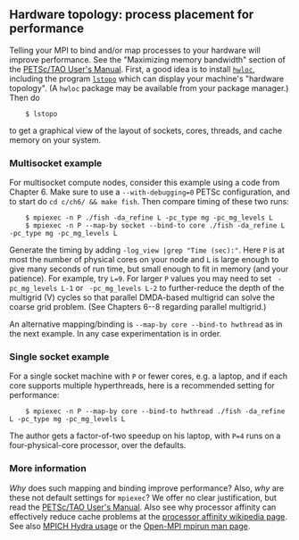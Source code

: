 Hardware topology: process placement for performance
----------------------------------------------------

Telling your MPI to bind and/or map processes to your hardware will improve performance.  See the "Maximizing memory bandwidth" section of the [PETSc/TAO User's Manual](https://petsc.org/release/docs/manual/).  First, a good idea is to install [`hwloc`](https://www.open-mpi.org/projects/hwloc/), including the program [`lstopo`](https://www.open-mpi.org/projects/hwloc/lstopo/) which can display your machine's "hardware topology".  (A `hwloc` package may be available from your package manager.)  Then do

        $ lstopo

to get a graphical view of the layout of sockets, cores, threads, and cache memory on your system.

### Multisocket example

For multisocket compute nodes, consider this example using a code from Chapter 6.  Make sure to use a `--with-debugging=0` PETSc configuration, and to start do `cd c/ch6/ && make fish`.  Then compare timing of these two runs:

        $ mpiexec -n P ./fish -da_refine L -pc_type mg -pc_mg_levels L
        $ mpiexec -n P --map-by socket --bind-to core ./fish -da_refine L -pc_type mg -pc_mg_levels L

Generate the timing by adding `-log_view |grep "Time (sec):"`.  Here `P` is at most the number of physical cores on your node and `L` is large enough to give many seconds of run time, but small enough to fit in memory (and your patience).  For example, try `L=9`.  For larger `P` values you may need to set ` -pc_mg_levels L-1` or ` -pc_mg_levels L-2` to further-reduce the depth of the multigrid (V) cycles so that parallel DMDA-based multigrid can solve the coarse grid problem.  (See Chapters 6--8 regarding parallel multigrid.)

An alternative mapping/binding is `--map-by core --bind-to hwthread` as in the next example.  In any case experimentation is in order.

### Single socket example

For a single socket machine with `P` or fewer cores, e.g. a laptop, and if each core supports multiple hyperthreads, here is a recommended setting for performance:

        $ mpiexec -n P --map-by core --bind-to hwthread ./fish -da_refine L -pc_type mg -pc_mg_levels L

The author gets a factor-of-two speedup on his laptop, with `P=4` runs on a four-physical-core processor, over the defaults.

### More information

_Why_ does such mapping and binding improve performance?  Also, _why_ are these not default settings for `mpiexec`?  We offer no clear justification, but read the [PETSc/TAO User's Manual](https://petsc.org/release/docs/manual/).  Also see why processor affinity can effectively reduce cache problems at the [processor affinity wikipedia page](https://en.wikipedia.org/wiki/Processor_affinity).  See also [MPICH Hydra usage](https://wiki.mpich.org/mpich/index.php/Using_the_Hydra_Process_Manager) or the [Open-MPI mpirun man page](https://www.open-mpi.org/doc/current/man1/mpirun.1.php).


